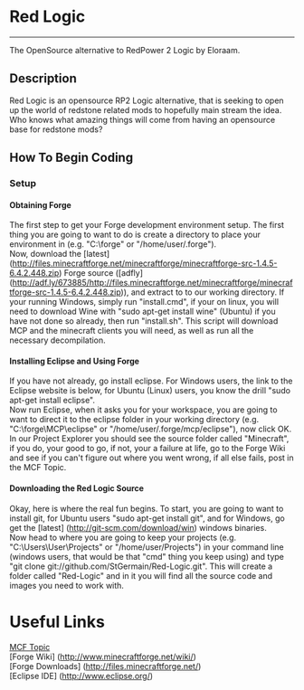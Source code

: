 # Red Logic
----
The OpenSource alternative to RedPower 2 Logic by Eloraam.


## Description
Red Logic is an opensource RP2 Logic alternative, that is seeking to open up the world of redstone related mods to hopefully main stream the idea. Who knows what amazing things will come from having an opensource base for redstone mods?

## How To Begin Coding
### Setup
#### Obtaining Forge
The first step to get your Forge development environment setup. The first thing you are going to want to do is create a directory to place your environment in (e.g. "C:\forge" or "/home/user/.forge").  
Now, download the [latest] (http://files.minecraftforge.net/minecraftforge/minecraftforge-src-1.4.5-6.4.2.448.zip) Forge source ([adfly] (http://adf.ly/673885/http://files.minecraftforge.net/minecraftforge/minecraftforge-src-1.4.5-6.4.2.448.zip)), and extract to to our working directory.
If your running Windows, simply run "install.cmd", if your on linux, you will need to download Wine with "sudo apt-get install wine" (Ubuntu) if you have not done so already, then run "install.sh".  This script will download MCP and the minecraft clients you will need, as well as run all the necessary decompilation.
#### Installing Eclipse and Using Forge
If you have not already, go install eclipse. For Windows users, the link to the Eclipse website is below, for Ubuntu (Linux) users, you know the drill "sudo apt-get install eclipse".  
Now run Eclipse, when it asks you for your workspace, you are going to want to direct it to the eclipse folder in your working directory (e.g. "C:\forge\MCP\eclipse" or "/home/user/.forge/mcp/eclipse"), now click OK.  
In our Project Explorer you should see the source folder called "Minecraft", if you do, your good to go, if not, your a failure at life, go to the Forge Wiki and see if you can't figure out where you went wrong, if all else fails, post in the MCF Topic.
#### Downloading the Red Logic Source
Okay, here is where the real fun begins.  To start, you are going to want to install git, for Ubuntu users "sudo apt-get install git", and for Windows, go get the [latest] (http://git-scm.com/download/win) windows binaries.  
Now head to where you are going to keep your projects (e.g. "C:\Users\User\Projects" or "/home/user/Projects") in your command line (windows users, that would be that "cmd" thing you keep using) and type "git clone git://github.com/StGermain/Red-Logic.git". This will create a folder called "Red-Logic" and in it you will find all the source code and images you need to work with.

# Useful Links
[MCF Topic](http://www.minecraftforum.net/topic/1601571-red-logic/)  
[Forge Wiki] (http://www.minecraftforge.net/wiki/)  
[Forge Downloads] (http://files.minecraftforge.net/)  
[Eclipse IDE] (http://www.eclipse.org/)
